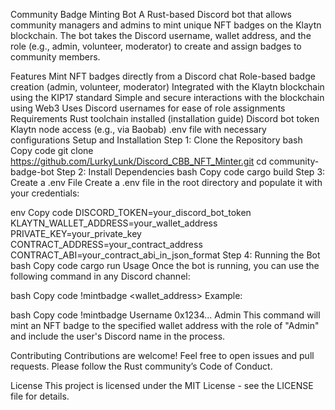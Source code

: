 Community Badge Minting Bot
A Rust-based Discord bot that allows community managers and admins to mint unique NFT badges on the Klaytn blockchain. The bot takes the Discord username, wallet address, and the role (e.g., admin, volunteer, moderator) to create and assign badges to community members.

Features
Mint NFT badges directly from a Discord chat
Role-based badge creation (admin, volunteer, moderator)
Integrated with the Klaytn blockchain using the KIP17 standard
Simple and secure interactions with the blockchain using Web3
Uses Discord usernames for ease of role assignments
Requirements
Rust toolchain installed (installation guide)
Discord bot token
Klaytn node access (e.g., via Baobab)
.env file with necessary configurations
Setup and Installation
Step 1: Clone the Repository
bash
Copy code
git clone https://github.com/LurkyLunk/Discord_CBB_NFT_Minter.git
cd community-badge-bot
Step 2: Install Dependencies
bash
Copy code
cargo build
Step 3: Create a .env File
Create a .env file in the root directory and populate it with your credentials:

env
Copy code
DISCORD_TOKEN=your_discord_bot_token
KLAYTN_WALLET_ADDRESS=your_wallet_address
PRIVATE_KEY=your_private_key
CONTRACT_ADDRESS=your_contract_address
CONTRACT_ABI=your_contract_abi_in_json_format
Step 4: Running the Bot
bash
Copy code
cargo run
Usage
Once the bot is running, you can use the following command in any Discord channel:

bash
Copy code
!mintbadge <username> <wallet_address> <role>
Example:

bash
Copy code
!mintbadge Username 0x1234... Admin
This command will mint an NFT badge to the specified wallet address with the role of "Admin" and include the user's Discord name in the process.

Contributing
Contributions are welcome! Feel free to open issues and pull requests. Please follow the Rust community’s Code of Conduct.

License
This project is licensed under the MIT License - see the LICENSE file for details.

